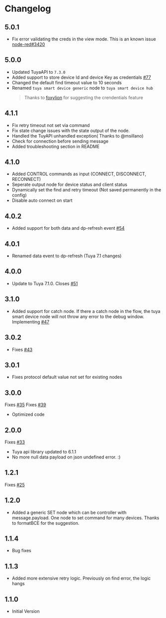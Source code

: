 # Changelog

## 5.0.1

- Fix error validating the creds in the view mode. This is an known issue [node-red#3420](https://github.com/node-red/node-red/issues/3420)

## 5.0.0

- Updated TuyaAPI to `7.3.0`
- Added support to store device Id and device Key as credentials [#77](https://github.com/vinodsr/node-red-contrib-tuya-smart-device/issues/77)
- Changed the default find timeout value to 10 seconds
- Renamed `tuya smart device generic` node to `tuya smart device hub`
  > Thanks to [foxylion](https://github.com/foxylion) for suggesting the crendentials feature

## 4.1.1

- Fix retry timeout not set via command
- Fix state change issues with the state output of the node.
- Handled the TuyAPI unhandled exception( Thanks to @msillano)
- Check for connection before sending message
- Added troubleshooting section in README

## 4.1.0

- Added CONTROL commands as input (CONNECT, DISCONNECT, RECONNECT)
- Seperate output node for device status and client status
- Dynamically set the find and retry timeout (Not saved permanently in the config)
- Disable auto connect on start

## 4.0.2

- Added support for both data and dp-refresh event [#54](https://github.com/vinodsr/node-red-contrib-tuya-smart-device/issues/54)

## 4.0.1

- Renamed data event to dp-refresh (Tuya 7.1 changes)

## 4.0.0

- Update to Tuya 7.1.0. Closes [#51](https://github.com/vinodsr/node-red-contrib-tuya-smart-device/issues/51)

## 3.1.0

- Added support for catch node. If there a catch node in the flow, the tuya smart device node will not throw any error to the debug window. Implementing [#47](https://github.com/vinodsr/node-red-contrib-tuya-smart-device/issues/47)

## 3.0.2

- Fixes [#43](https://github.com/vinodsr/node-red-contrib-tuya-smart-device/issues/43)

## 3.0.1

- Fixes protocol default value not set for existing nodes

## 3.0.0

Fixes [#35](https://github.com/vinodsr/node-red-contrib-tuya-smart-device/issues/35)
Fixes [#39](https://github.com/vinodsr/node-red-contrib-tuya-smart-device/issues/39)

- Optimized code

## 2.0.0

Fixes [#33](https://github.com/vinodsr/node-red-contrib-tuya-smart-device/issues/33)

- Tuya api library updated to 6.1.1
- No more null data payload on json undefined error. :)

## 1.2.1

Fixes [#25](https://github.com/vinodsr/node-red-contrib-tuya-smart-device/issues/25)

## 1.2.0

- Added a generic SET node which can be controller with message.payload. One node to set command for many devices. Thanks to formatBCE for the suggestion.

## 1.1.4

- Bug fixes

## 1.1.3

- Added more extensive retry logic. Previously on find error, the logic hangs

## 1.1.0

- Initial Version
